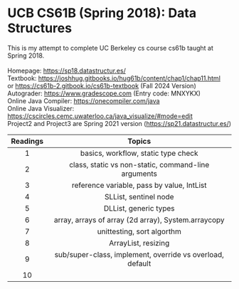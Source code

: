 # UCB CS61B (Spring 2018): Data Structures
This is my attempt to complete UC Berkeley cs course cs61b taught at Spring 2018. \
\
Homepage: https://sp18.datastructur.es/ \
Textbook: https://joshhug.gitbooks.io/hug61b/content/chap1/chap11.html \
or https://cs61b-2.gitbook.io/cs61b-textbook (Fall 2024 Version)  \
Autograder: https://www.gradescope.com (Entry code: MNXYKX)  \
Online Java Compiler: https://onecompiler.com/java   \
Online Java Visualizer: https://cscircles.cemc.uwaterloo.ca/java_visualize/#mode=edit    \
Project2 and Project3 are Spring 2021 version (https://sp21.datastructur.es/)

| Readings | Topics |
| :------: | :----: |
| 1 | basics, workflow, static type check |
| 2 | class, static vs non-static, command-line arguments |
| 3 | reference variable, pass by value, IntList |
| 4 | SLList, sentinel node |
| 5 | DLList, generic types |
| 6 | array, arrays of array (2d array), System.arraycopy |
| 7 | unittesting, sort algorthm |
| 8 | ArrayList, resizing |
| 9 | sub/super-class, implement, override vs overload, default |
| 10 |